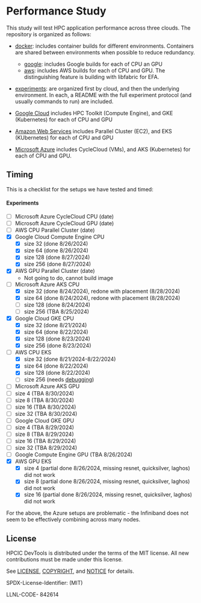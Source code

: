 # Performance Study

This study will test HPC application performance across three clouds. The repository is organized as follows:

- [docker](docker): includes container builds for different environments. Containers are shared between environments when possible to reduce redundancy.
  - [google](docker/google): includes Google builds for each of CPU an GPU
  - [aws](docker/aws): includes AWS builds for each of CPU and GPU. The distinguishing feature is building with libfabric for EFA.

- [experiments](experiments): are organized first by cloud, and then the underlying environment. In each, a README with the full experiment protocol (and usually commands to run) are included.
 - [Google Cloud](experiments/google) includes HPC Toolkit (Compute Engine), and GKE (Kubernetes) for each of CPU and GPU
 - [Amazon Web Services](experiments/aws) includes Parallel Cluster (EC2), and EKS (KUbernetes) for each of CPU and GPU
 - [Microsoft Azure](experiments/azure) includes CycleCloud (VMs), and AKS (Kubernetes) for each of CPU and GPU.

## Timing

This is a checklist for the setups we have tested and timed:

#### Experiments

- [ ] Microsoft Azure CycleCloud CPU (date)
- [ ] Microsoft Azure CycleCloud GPU (date)
- [ ] AWS CPU Parallel Cluster (date)
- [x] Google Cloud Compute Engine CPU
  - [x] size 32 (done 8/26/2024)
  - [x] size 64 (done 8/26/2024)
  - [x] size 128 (done 8/27/2024)
  - [x] size 256 (done 8/27/2024)
- [x] AWS GPU Parallel Cluster (date)
   - Not going to do, cannot build image
- [ ] Microsoft Azure AKS CPU
  - [x] size 32 (done 8/24/2024), redone with placement (8/28/2024)
  - [x] size 64 (done 8/24/2024), redone with placement (8/28/2024)
  - [ ] size 128 (done 8/24/2024)
  - [ ] size 256 (TBA 8/25/2024)
- [x] Google Cloud GKE CPU
  - [x] size 32 (done 8/21/2024)
  - [x] size 64 (done 8/22/2024)
  - [x] size 128 (done 8/23/2024)
  - [x] size 256 (done 8/23/2024)
- [ ] AWS CPU EKS
  - [x] size 32 (done 8/21/2024-8/22/2024)
  - [x] size 64  (done 8/22/2024) 
  - [x] size 128 (done 8/22/2024) 
  - [ ] size 256 (needs [debugging](https://repost.aws/knowledge-center/eks-cni-plugin-troubleshooting))
- [ ] Microsoft Azure AKS GPU
 - [ ] size 4 (TBA 8/30/2024)
 - [ ] size 8 (TBA 8/30/2024)
 - [ ] size 16 (TBA 8/30/2024)
 - [ ] size 32 (TBA 8/30/2024)
- [ ] Google Cloud GKE GPU
 - [ ] size 4 (TBA 8/29/2024)
 - [ ] size 8 (TBA 8/29/2024)
 - [ ] size 16 (TBA 8/29/2024)
 - [ ] size 32 (TBA 8/29/2024)
- [ ] Google Compute Engine GPU (TBA 8/26/2024)
- [x] AWS GPU EKS
  - [x] size 4 (partial done 8/26/2024, missing resnet, quicksilver, laghos) did not work
  - [x] size 8 (partial done 8/26/2024, missing resnet, quicksilver, laghos) did not work
  - [x] size 16 (partial done 8/26/2024, missing resnet, quicksilver, laghos) did not work

For the above, the Azure setups are problematic - the Infiniband does not seem to be effectively combining across many nodes.

## License

HPCIC DevTools is distributed under the terms of the MIT license.
All new contributions must be made under this license.

See [LICENSE](https://github.com/converged-computing/cloud-select/blob/main/LICENSE),
[COPYRIGHT](https://github.com/converged-computing/cloud-select/blob/main/COPYRIGHT), and
[NOTICE](https://github.com/converged-computing/cloud-select/blob/main/NOTICE) for details.

SPDX-License-Identifier: (MIT)

LLNL-CODE- 842614
